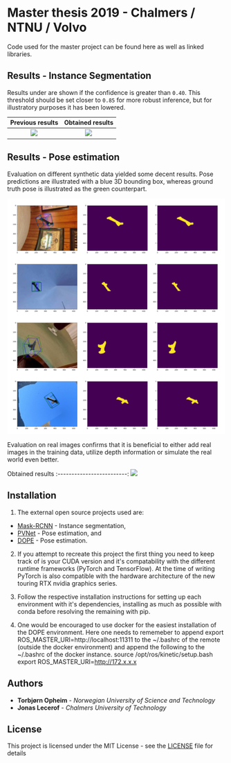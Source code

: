 # Master thesis 2019 - Chalmers / NTNU / Volvo

Code used for the master project can be found here as well as linked libraries. 

## Results - Instance Segmentation
Results under are shown if the confidence is greater than ```0.40```. This threshold should be set closer to ```0.85``` for more robust inference, but for illustratory purposes it has been lowered.

Previous results            |  Obtained results
:-------------------------:|:-------------------------:
![](assets/previous.gif)  |  ![](assets/current.gif)

## Results - Pose estimation
Evaluation on different synthetic data yielded some decent results. Pose predictions are illustrated with a blue 3D bounding box, whereas ground truth pose is illustrated as the green counterpart.
<p align="center">
<img src="assets/decent.png">
</p>

Evaluation on real images confirms that it is beneficial to either add real images in the training data, utilize depth information or simulate the real world even better.

Obtained results
:-------------------------:
![](assets/spinmove.gif)  

## Installation
1) The external open source projects used are:
* [Mask-RCNN](https://github.com/matterport/Mask_RCNN) - Instance segmentation,
* [PVNet](https://github.com/zju3dv/pvnet) - Pose estimation, and
* [DOPE](https://github.com/NVlabs/Deep_Object_Pose) - Pose estimation.

2) If you attempt to recreate this project the first thing you need to keep track of is your CUDA version and it's compatability with the different runtime frameworks (PyTorch and TensorFlow). At the time of writing PyTorch is also compatible with the hardware architecture of the new touring RTX nvidia graphics series.

3) Follow the respective installation instructions for setting up each environment with it's dependencies, installing as much as possible with conda before resolving the remaining with pip.

4) One would be encouraged to use docker for the easiest installation of the DOPE environment. Here one needs to rememeber to append export ROS_MASTER_URI=http://localhost:11311 to the ~/.bashrc of the remote (outside the docker environment) and append the following to the ~/.bashrc of the docker instance.
source /opt/ros/kinetic/setup.bash
export ROS_MASTER_URI=http://172.x.x.x


## Authors

* **Torbjørn Opheim** - *Norwegian University of Science and Technology*
* **Jonas Lecerof** - *Chalmers University of Technology*

## License

This project is licensed under the MIT License - see the [LICENSE](LICENSE) file for details




